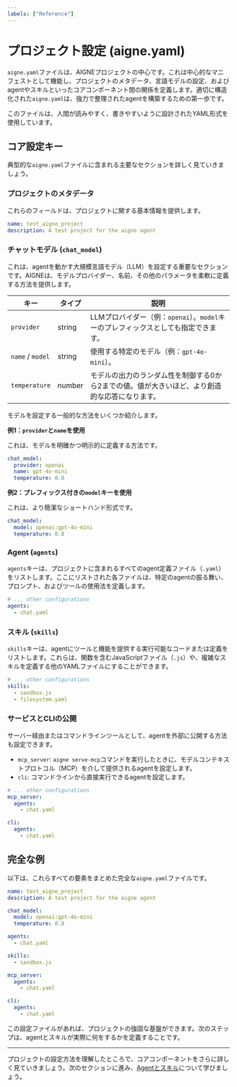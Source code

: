 ```yaml
---
labels: ["Reference"]
---
```


# プロジェクト設定 (aigne.yaml)

`aigne.yaml`ファイルは、AIGNEプロジェクトの中心です。これは中心的なマニフェストとして機能し、プロジェクトのメタデータ、言語モデルの設定、およびagentやスキルといったコアコンポーネント間の関係を定義します。適切に構造化された`aigne.yaml`は、強力で整理されたagentを構築するための第一歩です。

このファイルは、人間が読みやすく、書きやすいように設計されたYAML形式を使用しています。

## コア設定キー

典型的な`aigne.yaml`ファイルに含まれる主要なセクションを詳しく見ていきましょう。

### プロジェクトのメタデータ

これらのフィールドは、プロジェクトに関する基本情報を提供します。

<x-field data-name="name" data-type="string" data-required="true" data-desc="プロジェクトの一意の識別子。"></x-field>
<x-field data-name="description" data-type="string" data-required="false" data-desc="プロジェクトの機能の簡単な要約。"></x-field>

```yaml aigne.yaml icon=mdi:file-document
name: test_aigne_project
description: A test project for the aigne agent
```

### チャットモデル (`chat_model`)

これは、agentを動かす大規模言語モデル（LLM）を設定する重要なセクションです。AIGNEは、モデルプロバイダー、名前、その他のパラメータを柔軟に定義する方法を提供します。

| キー | タイプ | 説明 |
|---|---|---|
| `provider` | string | LLMプロバイダー（例：`openai`）。`model`キーのプレフィックスとしても指定できます。 |
| `name` / `model` | string | 使用する特定のモデル（例：`gpt-4o-mini`）。 |
| `temperature` | number | モデルの出力のランダム性を制御する0から2までの値。値が大きいほど、より創造的な応答になります。 |

モデルを設定する一般的な方法をいくつか紹介します。

**例1：`provider`と`name`を使用**

これは、モデルを明確かつ明示的に定義する方法です。

```yaml aigne.yaml icon=mdi:file-document
chat_model:
  provider: openai
  name: gpt-4o-mini
  temperature: 0.8
```

**例2：プレフィックス付きの`model`キーを使用**

これは、より簡潔なショートハンド形式です。

```yaml aigne.yaml icon=mdi:file-document
chat_model:
  model: openai:gpt-4o-mini
  temperature: 0.8
```

### Agent (`agents`)

`agents`キーは、プロジェクトに含まれるすべてのagent定義ファイル（`.yaml`）をリストします。ここにリストされた各ファイルは、特定のagentの振る舞い、プロンプト、およびツールの使用法を定義します。

```yaml aigne.yaml icon=mdi:file-document
# ... other configurations
agents:
  - chat.yaml
```

### スキル (`skills`)

`skills`キーは、agentにツールと機能を提供する実行可能なコードまたは定義をリストします。これらは、関数を含むJavaScriptファイル（`.js`）や、複雑なスキルを定義する他のYAMLファイルにすることができます。

```yaml aigne.yaml icon=mdi:file-document
# ... other configurations
skills:
  - sandbox.js
  - filesystem.yaml
```

### サービスとCLIの公開

サーバー経由またはコマンドラインツールとして、agentを外部に公開する方法も設定できます。

- `mcp_server`: `aigne serve-mcp`コマンドを実行したときに、モデルコンテキストプロトコル（MCP）を介して提供されるagentを設定します。
- `cli`: コマンドラインから直接実行できるagentを設定します。

```yaml aigne.yaml icon=mdi:file-document
# ... other configurations
mcp_server:
  agents:
    - chat.yaml

cli:
  agents:
    - chat.yaml
```

## 完全な例

以下は、これらすべての要素をまとめた完全な`aigne.yaml`ファイルです。

```yaml aigne.yaml icon=mdi:file-document
name: test_aigne_project
description: A test project for the aigne agent

chat_model:
  model: openai:gpt-4o-mini
  temperature: 0.8

agents:
  - chat.yaml

skills:
  - sandbox.js

mcp_server:
  agents:
    - chat.yaml

cli:
  agents:
    - chat.yaml
```

この設定ファイルがあれば、プロジェクトの強固な基盤ができます。次のステップは、agentとスキルが実際に何をするかを定義することです。

---

プロジェクトの設定方法を理解したところで、コアコンポーネントをさらに詳しく見ていきましょう。次のセクションに進み、[Agentとスキル](./core-concepts-agents-and-skills.md)について学びましょう。
